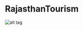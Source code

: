 # RajasthanTourism
![alt tag](https://user-images.githubusercontent.com/41789288/71618550-0683e100-2be6-11ea-822d-23ffc44fb872.jpeg)
